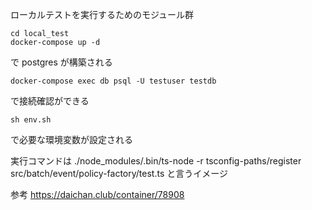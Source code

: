 ローカルテストを実行するためのモジュール群

```
cd local_test
docker-compose up -d
```

で postgres が構築される

```
docker-compose exec db psql -U testuser testdb
```

で接続確認ができる

```
sh env.sh
```

で必要な環境変数が設定される

実行コマンドは
./node_modules/.bin/ts-node -r tsconfig-paths/register src/batch/event/policy-factory/test.ts
と言うイメージ

参考
https://daichan.club/container/78908
